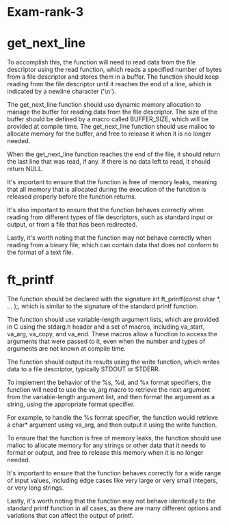 # Exam-rank-3



# get_next_line

To accomplish this, the function will need to read data from the file descriptor using the read function, which reads a specified number of bytes from a file descriptor and stores them in a buffer. The function should keep reading from the file descriptor until it reaches the end of a line, which is indicated by a newline character ('\n').

The get_next_line function should use dynamic memory allocation to manage the buffer for reading data from the file descriptor. The size of the buffer should be defined by a macro called BUFFER_SIZE, which will be provided at compile time. The get_next_line function should use malloc to allocate memory for the buffer, and free to release it when it is no longer needed.

When the get_next_line function reaches the end of the file, it should return the last line that was read, if any. If there is no data left to read, it should return NULL.

It's important to ensure that the function is free of memory leaks, meaning that all memory that is allocated during the execution of the function is released properly before the function returns.

It's also important to ensure that the function behaves correctly when reading from different types of file descriptors, such as standard input or output, or from a file that has been redirected.

Lastly, it's worth noting that the function may not behave correctly when reading from a binary file, which can contain data that does not conform to the format of a text file.

# ft_printf

The function should be declared with the signature int ft_printf(const char *, ... );, which is similar to the signature of the standard printf function.

The function should use variable-length argument lists, which are provided in C using the stdarg.h header and a set of macros, including va_start, va_arg, va_copy, and va_end. These macros allow a function to access the arguments that were passed to it, even when the number and types of arguments are not known at compile time.

The function should output its results using the write function, which writes data to a file descriptor, typically STDOUT or STDERR.

To implement the behavior of the %s, %d, and %x format specifiers, the function will need to use the va_arg macro to retrieve the next argument from the variable-length argument list, and then format the argument as a string, using the appropriate format specifier.

For example, to handle the %s format specifier, the function would retrieve a char* argument using va_arg, and then output it using the write function.

To ensure that the function is free of memory leaks, the function should use malloc to allocate memory for any strings or other data that it needs to format or output, and free to release this memory when it is no longer needed.

It's important to ensure that the function behaves correctly for a wide range of input values, including edge cases like very large or very small integers, or very long strings.

Lastly, it's worth noting that the function may not behave identically to the standard printf function in all cases, as there are many different options and variations that can affect the output of printf.
